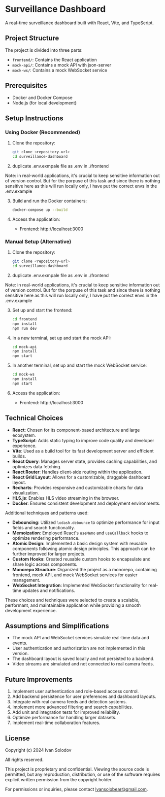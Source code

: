 # Surveillance Dashboard

A real-time surveillance dashboard built with React, Vite, and TypeScript.

## Project Structure

The project is divided into three parts:

- `frontend/`: Contains the React application
- `mock-api/`: Contains a mock API with json-server
- `mock-ws/`: Contains a mock WebSocket service

## Prerequisites

- Docker and Docker Compose
- Node.js (for local development)

## Setup Instructions

### Using Docker (Recommended)

1. Clone the repository:

   ```bash
   git clone <repository-url>
   cd surveillance-dashboard
   ```

2. duplicate .env.exmpale file as .env in ./frontend

Note: in real-world applications, it's crucial to keep sensitive information out of version control.
But for the porpuse of this task and since there is nothing sensitive here as this will run locally only, I have put the correct envs in the .env.example

3. Build and run the Docker containers:

   ```bash
   docker-compose up --build
   ```

4. Access the application:
   - Frontend: http://localhost:3000

### Manual Setup (Alternative)

1. Clone the repository:

   ```bash
   git clone <repository-url>
   cd surveillance-dashboard
   ```

2. duplicate .env.exmpale file as .env in ./frontend

Note: in real-world applications, it's crucial to keep sensitive information out of version control.
But for the porpuse of this task and since there is nothing sensitive here as this will run locally only, I have put the correct envs in the .env.example

3. Set up and start the frontend:

   ```bash
   cd frontend
   npm install
   npm run dev
   ```

4. In a new terminal, set up and start the mock API:

   ```bash
   cd mock-api
   npm install
   npm start
   ```

5. In another terminal, set up and start the mock WebSocket service:

   ```bash
   cd mock-ws
   npm install
   npm start
   ```

6. Access the application:
   - Frontend: http://localhost:3000

## Technical Choices

- **React**: Chosen for its component-based architecture and large ecosystem.
- **TypeScript**: Adds static typing to improve code quality and developer experience.
- **Vite**: Used as a build tool for its fast development server and efficient builds.
- **React Query**: Manages server state, provides caching capabilities, and optimizes data fetching.
- **React Router**: Handles client-side routing within the application.
- **React Grid Layout**: Allows for a customizable, draggable dashboard layout.
- **Recharts**: Provides responsive and customizable charts for data visualization.
- **HLS.js**: Enables HLS video streaming in the browser.
- **Docker**: Ensures consistent development and deployment environments.

Additional techniques and patterns used:

- **Debouncing**: Utilized `lodash.debounce` to optimize performance for input fields and search functionality.
- **Memoization**: Employed React's `useMemo` and `useCallback` hooks to optimize rendering performance.
- **Atomic Design**: Implemented a basic design system with reusable components following atomic design principles. This approach can be further improved for larger projects.
- **Custom Hooks**: Created reusable custom hooks to encapsulate and share logic across components.
- **Monorepo Structure**: Organized the project as a monorepo, containing frontend, mock API, and mock WebSocket services for easier management.
- **WebSocket Integration**: Implemented WebSocket functionality for real-time updates and notifications.

These choices and techniques were selected to create a scalable, performant, and maintainable application while providing a smooth development experience.

## Assumptions and Simplifications

- The mock API and WebSocket services simulate real-time data and events.
- User authentication and authorization are not implemented in this version.
- The dashboard layout is saved locally and not persisted to a backend.
- Video streams are simulated and not connected to real camera feeds.

## Future Improvements

1. Implement user authentication and role-based access control.
2. Add backend persistence for user preferences and dashboard layouts.
3. Integrate with real camera feeds and detection systems.
4. Implement more advanced filtering and search capabilities.
5. Add unit and integration tests for improved reliability.
6. Optimize performance for handling larger datasets.
7. Implement real-time collaboration features.

## License

Copyright (c) 2024 Ivan Solodov

All rights reserved.

This project is proprietary and confidential. Viewing the source code is permitted, but any reproduction, distribution, or use of the software requires explicit written permission from the copyright holder.

For permissions or inquiries, please contact Ivansolobear@gmail.com.
